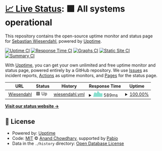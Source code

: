 # [📈 Live Status](https://swiesend.github.io/wiesendahl-upptime): <!--live status--> **🟩 All systems operational**

This repository contains the open-source uptime monitor and status page for [Sebastian Wiesendahl](https://swiesend.github.io/wiesendahl-upptime), powered by [Upptime](https://github.com/upptime/upptime).

[![Uptime CI](https://github.com/swiesend/wiesendahl-upptime/workflows/Uptime%20CI/badge.svg)](https://github.com/swiesend/wiesendahl-upptime/actions?query=workflow%3A%22Uptime+CI%22)
[![Response Time CI](https://github.com/swiesend/wiesendahl-upptime/workflows/Response%20Time%20CI/badge.svg)](https://github.com/swiesend/wiesendahl-upptime/actions?query=workflow%3A%22Response+Time+CI%22)
[![Graphs CI](https://github.com/swiesend/wiesendahl-upptime/workflows/Graphs%20CI/badge.svg)](https://github.com/swiesend/wiesendahl-upptime/actions?query=workflow%3A%22Graphs+CI%22)
[![Static Site CI](https://github.com/swiesend/wiesendahl-upptime/workflows/Static%20Site%20CI/badge.svg)](https://github.com/swiesend/wiesendahl-upptime/actions?query=workflow%3A%22Static+Site+CI%22)
[![Summary CI](https://github.com/swiesend/wiesendahl-upptime/workflows/Summary%20CI/badge.svg)](https://github.com/swiesend/wiesendahl-upptime/actions?query=workflow%3A%22Summary+CI%22)

With [Upptime](https://upptime.js.org), you can get your own unlimited and free uptime monitor and status page, powered entirely by a GitHub repository. We use [Issues](https://github.com/swiesend/wiesendahl-upptime/issues) as incident reports, [Actions](https://github.com/swiesend/wiesendahl-upptime/actions) as uptime monitors, and [Pages](https://swiesend.github.io/wiesendahl-upptime) for the status page.

<!--start: status pages-->
<!-- This summary is generated by Upptime (https://github.com/upptime/upptime) -->
<!-- Do not edit this manually, your changes will be overwritten -->
<!-- prettier-ignore -->
| URL | Status | History | Response Time | Uptime |
| --- | ------ | ------- | ------------- | ------ |
| <img alt="" src="https://icons.duckduckgo.com/ip3/www.wiesendahl.de.ico" height="13"> [Wiesendahl](https://www.wiesendahl.de) | 🟩 Up | [wiesendahl.yml](https://github.com/swiesend/wiesendahl-upptime/commits/HEAD/history/wiesendahl.yml) | <details><summary><img alt="Response time graph" src="./graphs/wiesendahl/response-time-week.png" height="20"> 589ms</summary><br><a href="https://swiesend.github.io/wiesendahl-upptime/history/wiesendahl"><img alt="Response time 626" src="https://img.shields.io/endpoint?url=https%3A%2F%2Fraw.githubusercontent.com%2Fswiesend%2Fwiesendahl-upptime%2FHEAD%2Fapi%2Fwiesendahl%2Fresponse-time.json"></a><br><a href="https://swiesend.github.io/wiesendahl-upptime/history/wiesendahl"><img alt="24-hour response time 533" src="https://img.shields.io/endpoint?url=https%3A%2F%2Fraw.githubusercontent.com%2Fswiesend%2Fwiesendahl-upptime%2FHEAD%2Fapi%2Fwiesendahl%2Fresponse-time-day.json"></a><br><a href="https://swiesend.github.io/wiesendahl-upptime/history/wiesendahl"><img alt="7-day response time 589" src="https://img.shields.io/endpoint?url=https%3A%2F%2Fraw.githubusercontent.com%2Fswiesend%2Fwiesendahl-upptime%2FHEAD%2Fapi%2Fwiesendahl%2Fresponse-time-week.json"></a><br><a href="https://swiesend.github.io/wiesendahl-upptime/history/wiesendahl"><img alt="30-day response time 632" src="https://img.shields.io/endpoint?url=https%3A%2F%2Fraw.githubusercontent.com%2Fswiesend%2Fwiesendahl-upptime%2FHEAD%2Fapi%2Fwiesendahl%2Fresponse-time-month.json"></a><br><a href="https://swiesend.github.io/wiesendahl-upptime/history/wiesendahl"><img alt="1-year response time 626" src="https://img.shields.io/endpoint?url=https%3A%2F%2Fraw.githubusercontent.com%2Fswiesend%2Fwiesendahl-upptime%2FHEAD%2Fapi%2Fwiesendahl%2Fresponse-time-year.json"></a></details> | <details><summary><a href="https://swiesend.github.io/wiesendahl-upptime/history/wiesendahl">100.00%</a></summary><a href="https://swiesend.github.io/wiesendahl-upptime/history/wiesendahl"><img alt="All-time uptime 99.99%" src="https://img.shields.io/endpoint?url=https%3A%2F%2Fraw.githubusercontent.com%2Fswiesend%2Fwiesendahl-upptime%2FHEAD%2Fapi%2Fwiesendahl%2Fuptime.json"></a><br><a href="https://swiesend.github.io/wiesendahl-upptime/history/wiesendahl"><img alt="24-hour uptime 100.00%" src="https://img.shields.io/endpoint?url=https%3A%2F%2Fraw.githubusercontent.com%2Fswiesend%2Fwiesendahl-upptime%2FHEAD%2Fapi%2Fwiesendahl%2Fuptime-day.json"></a><br><a href="https://swiesend.github.io/wiesendahl-upptime/history/wiesendahl"><img alt="7-day uptime 100.00%" src="https://img.shields.io/endpoint?url=https%3A%2F%2Fraw.githubusercontent.com%2Fswiesend%2Fwiesendahl-upptime%2FHEAD%2Fapi%2Fwiesendahl%2Fuptime-week.json"></a><br><a href="https://swiesend.github.io/wiesendahl-upptime/history/wiesendahl"><img alt="30-day uptime 100.00%" src="https://img.shields.io/endpoint?url=https%3A%2F%2Fraw.githubusercontent.com%2Fswiesend%2Fwiesendahl-upptime%2FHEAD%2Fapi%2Fwiesendahl%2Fuptime-month.json"></a><br><a href="https://swiesend.github.io/wiesendahl-upptime/history/wiesendahl"><img alt="1-year uptime 99.99%" src="https://img.shields.io/endpoint?url=https%3A%2F%2Fraw.githubusercontent.com%2Fswiesend%2Fwiesendahl-upptime%2FHEAD%2Fapi%2Fwiesendahl%2Fuptime-year.json"></a></details>

<!--end: status pages-->

[**Visit our status website →**](https://swiesend.github.io/wiesendahl-upptime)

## 📄 License

- Powered by: [Upptime](https://github.com/upptime/upptime)
- Code: [MIT](./LICENSE) © [Anand Chowdhary](https://anandchowdhary.com), supported by [Pabio](https://pabio.com)
- Data in the `./history` directory: [Open Database License](https://opendatacommons.org/licenses/odbl/1-0/)
